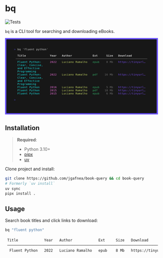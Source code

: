 # bq

![Tests](https://github.com/jgafnea/book-query/actions/workflows/python.yml/badge.svg)

`bq` is a CLI tool for searching and downloading eBooks.

![screenshot](./assets/screenshot.png)

## Installation

> **Required**:
>
> - Python 3.10+
> - [pipx](https://github.com/pypa/pipxs)
> - [uv](https://github.com/astral-sh/uv)

Clone project and install:

```sh
git clone https://github.com/jgafnea/book-query && cd book-query
# Formerly `uv install`
uv sync
pipx install .
```

## Usage

Search book titles and click links to download:

```sh
bq "fluent python"

 Title            Year   Author            Ext     Size   Download
 ─────────────────────────────────────────────────────────────────────────────────────
  Fluent Python   2022   Luciano Ramalho   epub    8 Mb   https://tinyurl.com/2crvr473
```
